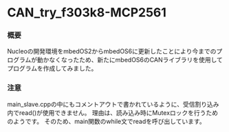 # CAN_try_f303k8-MCP2561
### 概要
Nucleoの開発環境をmbedOS2からmbedOS6に更新したことにより今までのプログラムが動かなくなったため、新たにmbedOS6のCANライブラリを使用してプログラムを作成してみました。

### 注意
main_slave.cppの中にもコメントアウトで書かれているように、受信割り込み内でread()が使用できません。
理由は、読み込み時にMutexロックを行うためのようです。
そのため、main関数のwhile文でreadを呼び出しています。
